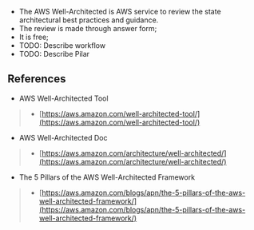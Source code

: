 - The AWS Well-Architected is AWS service to review the state architectural best practices and guidance.
- The review is made through answer form;
- It is free;
- TODO: Describe workflow
- TODO: Describe Pilar

## References

- AWS Well-Architected Tool
> - [https://aws.amazon.com/well-architected-tool/](https://aws.amazon.com/well-architected-tool/)

- AWS Well-Architected Doc
> - [https://aws.amazon.com/architecture/well-architected/](https://aws.amazon.com/architecture/well-architected/)

- The 5 Pillars of the AWS Well-Architected Framework
> - [https://aws.amazon.com/blogs/apn/the-5-pillars-of-the-aws-well-architected-framework/](https://aws.amazon.com/blogs/apn/the-5-pillars-of-the-aws-well-architected-framework/)

